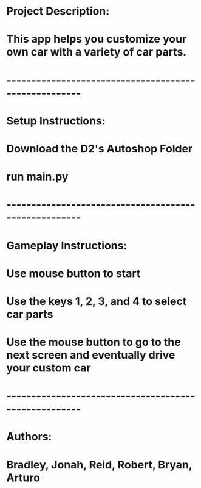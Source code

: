 # Project Description:
# This app helps you customize your own car with a variety of car parts.

# -----------------------------------------------------

# Setup Instructions:
# Download the D2's Autoshop Folder
# run main.py

# -----------------------------------------------------

# Gameplay Instructions:
# Use mouse button to start
# Use the keys 1, 2, 3, and 4 to select car parts
# Use the mouse button to go to the next screen and eventually drive your custom car

# -----------------------------------------------------

# Authors:
# Bradley, Jonah, Reid, Robert, Bryan, Arturo

